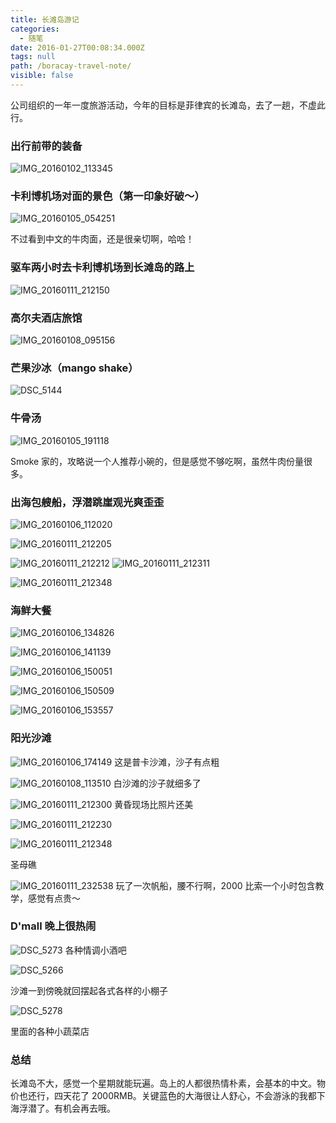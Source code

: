 ```yaml
---
title: 长滩岛游记
categories:
  - 随笔
date: 2016-01-27T00:08:34.000Z
tags: null
path: /boracay-travel-note/
visible: false
---
```


公司组织的一年一度旅游活动，今年的目标是菲律宾的长滩岛，去了一趟，不虚此行。

<!--more-->

### 出行前带的装备

![IMG_20160102_113345](./FgrwQs_s3dvIPMt9LJwRWhi_CtSi "FgrwQs_s3dvIPMt9LJwRWhi_CtSi")

### 卡利博机场对面的景色（第一印象好破～）

![IMG_20160105_054251](./Fl8j9GXPOiysOYU8ikEwt0g9CQno "Fl8j9GXPOiysOYU8ikEwt0g9CQno")

不过看到中文的牛肉面，还是很亲切啊，哈哈！

### 驱车两小时去卡利博机场到长滩岛的路上

![IMG_20160111_212150](./FoGjHq4zFvzFKJHD6fkLzbx5lRej "FoGjHq4zFvzFKJHD6fkLzbx5lRej")

### 高尔夫酒店旅馆

![IMG_20160108_095156](./Fjj7aZ5uMJ3J8c7jQ4hMi18hTrup "Fjj7aZ5uMJ3J8c7jQ4hMi18hTrup")

### 芒果沙冰（mango shake）

![DSC_5144](./FtvW1YUbQy29oqS45uh6ivb2Fozi "FtvW1YUbQy29oqS45uh6ivb2Fozi")

### 牛骨汤

![IMG_20160105_191118](./Fo2k4QG-1FYLfzJexc2ck3XrInsC "Fo2k4QG-1FYLfzJexc2ck3XrInsC")

Smoke 家的，攻略说一个人推荐小碗的，但是感觉不够吃啊，虽然牛肉份量很多。

### 出海包艘船，浮潜跳崖观光爽歪歪

![IMG_20160106_112020](./FsJXIcfGQq48ng1sFxz9gM4o66HI "FsJXIcfGQq48ng1sFxz9gM4o66HI")

![IMG_20160111_212205](./Fu4qGqKBICN5yLI1HHq0V3mAnmkr "Fu4qGqKBICN5yLI1HHq0V3mAnmkr")

![IMG_20160111_212212](./FgJq4ospkAxl3Q1G-n9eqKxAQuZV "FgJq4ospkAxl3Q1G-n9eqKxAQuZV")
![IMG_20160111_212311](./FkEW5wQ2whCSir6ejD5K2DJjnhLe "FkEW5wQ2whCSir6ejD5K2DJjnhLe")

![IMG_20160111_212348](./FmTCReXRGaSR3MbXogpgwAw2_N9Q "FmTCReXRGaSR3MbXogpgwAw2_N9Q")

### 海鲜大餐

![IMG_20160106_134826](./Fg7qB00YuAElevCVKLXCw-sUvXlw "Fg7qB00YuAElevCVKLXCw-sUvXlw")

![IMG_20160106_141139](./FrWW5QDEgzWdjQrb1w4GFJpW0QEA "FrWW5QDEgzWdjQrb1w4GFJpW0QEA")

![IMG_20160106_150051](./FmD_zoSNGRMrfvKrIZPaDn0D0BhX "FmD_zoSNGRMrfvKrIZPaDn0D0BhX")

![IMG_20160106_150509](./FvN-vjVxJC1rw8SzSqP9qLCd9N4n "FvN-vjVxJC1rw8SzSqP9qLCd9N4n")

![IMG_20160106_153557](./FhqDWKA4CHn8yHBzp2ZfF_3SEI_S "FhqDWKA4CHn8yHBzp2ZfF_3SEI_S")

### 阳光沙滩

![IMG_20160106_174149](./FkNgrUmNB1n5PXSKEjuQVN5Hc7rS "FkNgrUmNB1n5PXSKEjuQVN5Hc7rS")
这是普卡沙滩，沙子有点粗

![IMG_20160108_113510](./FlI5BeQFMBVt9PZhuTTy5pAxDE6s "FlI5BeQFMBVt9PZhuTTy5pAxDE6s")
白沙滩的沙子就细多了

![IMG_20160111_212300](./Fo8KZ1duV427XixfLHY-zxN_5pGl "Fo8KZ1duV427XixfLHY-zxN_5pGl")
黄昏现场比照片还美

![IMG_20160111_212230](./ForgzktZ9El5xZjII8rNQwySzO98 "ForgzktZ9El5xZjII8rNQwySzO98")

![IMG_20160111_212348](./FmTCReXRGaSR3MbXogpgwAw2_N9Q "2 validname[title]")

圣母礁

![IMG_20160111_232538](./FkhRzWBna1U5EFfnpJMumBEJ4xGI "FkhRzWBna1U5EFfnpJMumBEJ4xGI")
玩了一次帆船，腰不行啊，2000 比索一个小时包含教学，感觉有点贵～

### D'mall 晚上很热闹

![DSC_5273](./FoUGhNS02dzZSfzFIdTWiDY5ss4N "FoUGhNS02dzZSfzFIdTWiDY5ss4N")
各种情调小酒吧

![DSC_5266](./FvehiLZvNAtXAIgjrB-2Mfn0gjpL "FvehiLZvNAtXAIgjrB-2Mfn0gjpL")

沙滩一到傍晚就回摆起各式各样的小棚子

![DSC_5278](./FpD_wOPHW-Z8xgz-RHLLdQvKyK4V "FpD_wOPHW-Z8xgz-RHLLdQvKyK4V")

里面的各种小蔬菜店

### 总结

长滩岛不大，感觉一个星期就能玩遍。岛上的人都很热情朴素，会基本的中文。物价也还行，四天花了 2000RMB。关键蓝色的大海很让人舒心，不会游泳的我都下海浮潜了。有机会再去哦。
